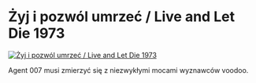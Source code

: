 Żyj i pozwól umrzeć / Live and Let Die 1973 
=============
[![Żyj i pozwól umrzeć / Live and Let Die 1973 ](http://vidos.pl/images/player.gif)](http://vidos.pl/yj-i-pozwol-umrzec-live-and-let-die-1973)

 Agent 007 musi zmierzyć się z niezwykłymi mocami wyznawców voodoo.
